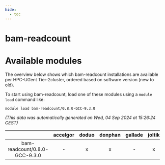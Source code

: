```yaml
---
hide:
  - toc
---
```


bam-readcount
=============

# Available modules


The overview below shows which bam-readcount installations are available per HPC-UGent Tier-2cluster, ordered based on software version (new to old).

To start using bam-readcount, load one of these modules using a `module load` command like:

```shell
module load bam-readcount/0.8.0-GCC-9.3.0
```

*(This data was automatically generated on Wed, 04 Sep 2024 at 15:26:24 CEST)*  

| |accelgor|doduo|donphan|gallade|joltik|shinx|skitty|
| :---: | :---: | :---: | :---: | :---: | :---: | :---: | :---: |
|bam-readcount/0.8.0-GCC-9.3.0|-|x|x|-|x|-|x|
